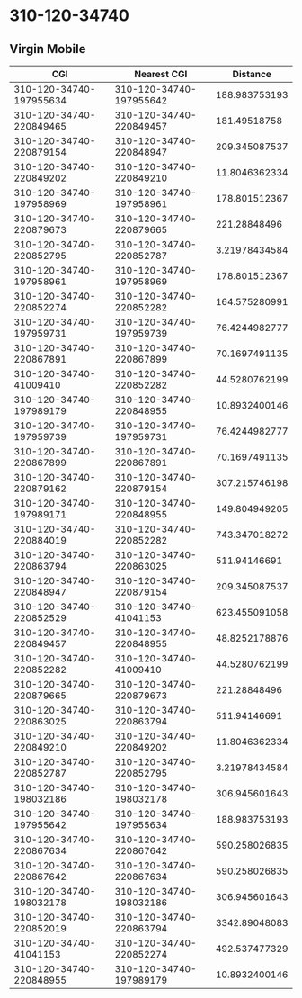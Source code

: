 # 310-120-34740
## Virgin Mobile


| CGI | Nearest CGI | Distance |
|-----|-------------|----------|
| 310-120-34740-197955634 | 310-120-34740-197955642 | 188.983753193 |
| 310-120-34740-220849465 | 310-120-34740-220849457 | 181.49518758 |
| 310-120-34740-220879154 | 310-120-34740-220848947 | 209.345087537 |
| 310-120-34740-220849202 | 310-120-34740-220849210 | 11.8046362334 |
| 310-120-34740-197958969 | 310-120-34740-197958961 | 178.801512367 |
| 310-120-34740-220879673 | 310-120-34740-220879665 | 221.28848496 |
| 310-120-34740-220852795 | 310-120-34740-220852787 | 3.21978434584 |
| 310-120-34740-197958961 | 310-120-34740-197958969 | 178.801512367 |
| 310-120-34740-220852274 | 310-120-34740-220852282 | 164.575280991 |
| 310-120-34740-197959731 | 310-120-34740-197959739 | 76.4244982777 |
| 310-120-34740-220867891 | 310-120-34740-220867899 | 70.1697491135 |
| 310-120-34740-41009410 | 310-120-34740-220852282 | 44.5280762199 |
| 310-120-34740-197989179 | 310-120-34740-220848955 | 10.8932400146 |
| 310-120-34740-197959739 | 310-120-34740-197959731 | 76.4244982777 |
| 310-120-34740-220867899 | 310-120-34740-220867891 | 70.1697491135 |
| 310-120-34740-220879162 | 310-120-34740-220879154 | 307.215746198 |
| 310-120-34740-197989171 | 310-120-34740-220848955 | 149.804949205 |
| 310-120-34740-220884019 | 310-120-34740-220852282 | 743.347018272 |
| 310-120-34740-220863794 | 310-120-34740-220863025 | 511.94146691 |
| 310-120-34740-220848947 | 310-120-34740-220879154 | 209.345087537 |
| 310-120-34740-220852529 | 310-120-34740-41041153 | 623.455091058 |
| 310-120-34740-220849457 | 310-120-34740-220848955 | 48.8252178876 |
| 310-120-34740-220852282 | 310-120-34740-41009410 | 44.5280762199 |
| 310-120-34740-220879665 | 310-120-34740-220879673 | 221.28848496 |
| 310-120-34740-220863025 | 310-120-34740-220863794 | 511.94146691 |
| 310-120-34740-220849210 | 310-120-34740-220849202 | 11.8046362334 |
| 310-120-34740-220852787 | 310-120-34740-220852795 | 3.21978434584 |
| 310-120-34740-198032186 | 310-120-34740-198032178 | 306.945601643 |
| 310-120-34740-197955642 | 310-120-34740-197955634 | 188.983753193 |
| 310-120-34740-220867634 | 310-120-34740-220867642 | 590.258026835 |
| 310-120-34740-220867642 | 310-120-34740-220867634 | 590.258026835 |
| 310-120-34740-198032178 | 310-120-34740-198032186 | 306.945601643 |
| 310-120-34740-220852019 | 310-120-34740-220863794 | 3342.89048083 |
| 310-120-34740-41041153 | 310-120-34740-220852274 | 492.537477329 |
| 310-120-34740-220848955 | 310-120-34740-197989179 | 10.8932400146 |
